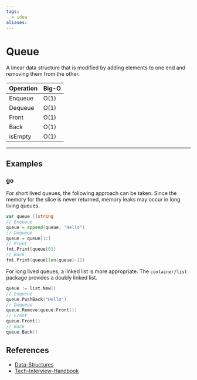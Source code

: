 ```yaml
---
tags:
  - idea
aliases:
---
```


# Queue

A linear data structure that is modified by adding elements to one end and removing them from the other.

| Operation | Big-O |
| --------- | ----- |
| Enqueue   | O(1)  |
| Dequeue   | O(1)  |
| Front     | O(1)  |
| Back      | O(1)  |
| isEmpty   | O(1)  |

---

## Examples

### go

For short lived queues, the following approach can be taken. Since the memory for the slice is never returned, memory leaks may occur in long living queues.

```go
var queue []string
// Enqueue
queue = append(queue, "Hello")
// Dequeue
queue = queue[1:]
// Front
fmt.Print(queue[0])
// Back
fmt.Print(queue[len(queue)-1])
```

For long lived queues, a linked list is more appropriate. The `container/list` package provides a doubly linked list.

```go
queue := list.New()
// Enqueue
queue.PushBack("Hello")
// Dequeue
queue.Remove(queue.Front())
// Front
queue.Front()
// Back
queue.Back()
```

## References

- [Data-Structures](Data-Structures.md)
- [Tech-Interview-Handbook](Tech-Interview-Handbook.md)
